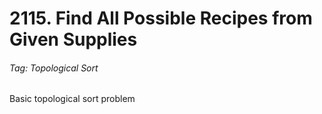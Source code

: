 # 2115. Find All Possible Recipes from Given Supplies

###### Tag: Topological Sort

Basic topological sort problem